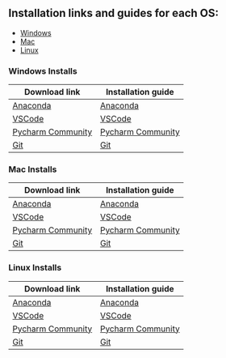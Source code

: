 ## Installation links and guides for each OS:
* [Windows](https://github.com/Joy879/installs/blob/main/README.md#windows-installs)
* [Mac](https://github.com/Joy879/installs/blob/main/README.md#mac-installs)
* [Linux](https://github.com/Joy879/installs/blob/main/README.md#linux-installs)



### Windows Installs



| Download link                                                  | Installation guide                    |
| -------------------------------------------------------------- | -----------------------------|
| [Anaconda](https://www.anaconda.com/products/distribution#Downloads)     | [Anaconda](https://docs.anaconda.com/anaconda/install/windows/)         |
| [VSCode](https://code.visualstudio.com/Download)            |[VSCode](https://code.visualstudio.com/docs/setup/windows)             |
| [Pycharm Community](https://www.jetbrains.com/pycharm/download/#section=windows)| [Pycharm Community](https://www.jetbrains.com/help/pycharm/installation-guide.html#4c8e6d2e)        |
| [Git](https://git-scm.com/download/win)                      |[Git](https://git-scm.com/download/win)  |

### Mac Installs



| Download link                                                  | Installation guide                    |
| -------------------------------------------------------------- | -----------------------------|
| [Anaconda](https://www.anaconda.com/products/distribution#Downloads)     | [Anaconda](https://docs.anaconda.com/anaconda/install/mac-os/)         |
| [VSCode](https://code.visualstudio.com/Download)            |[VSCode](https://code.visualstudio.com/docs/setup/mac)             |
| [Pycharm Community](https://www.jetbrains.com/pycharm/download/#section=mac)| [Pycharm Community](https://www.jetbrains.com/help/pycharm/installation-guide.html#29b4ba76)        |
| [Git](https://git-scm.com/download/mac)                      |[Git](https://git-scm.com/download/mac)  |
### Linux Installs



| Download link                                                  | Installation guide                    |
| -------------------------------------------------------------- | -----------------------------|
| [Anaconda](https://www.anaconda.com/products/distribution#Downloads)     | [Anaconda](https://docs.anaconda.com/anaconda/install/linux/)         |
| [VSCode](https://code.visualstudio.com/Download)            |[VSCode](https://code.visualstudio.com/docs/setup/linux)             |
| [Pycharm Community](https://www.jetbrains.com/pycharm/download/#section=linux)| [Pycharm Community](https://www.jetbrains.com/help/pycharm/installation-guide.html#144b4d99)        |
| [Git](https://git-scm.com/download/linux)                      |[Git](https://git-scm.com/download/linux)  |


<!-- ![Vs-Code](https://user-images.githubusercontent.com/70502261/218309293-3300558d-7cfb-4e90-b952-73801c36633a.png)
![Pycharm](https://user-images.githubusercontent.com/70502261/218309301-ff15bb5f-36e4-4ba7-b717-baa8f0c18da7.png) -->

